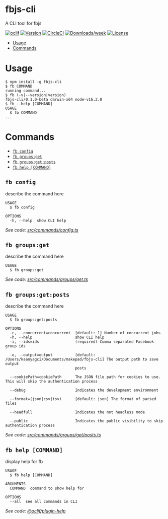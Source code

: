 fbjs-cli
========

A CLI tool for fbjs

[![oclif](https://img.shields.io/badge/cli-oclif-brightgreen.svg)](https://oclif.io)
[![Version](https://img.shields.io/npm/v/fbjs-cli.svg)](https://npmjs.org/package/fbjs-cli)
[![CircleCI](https://circleci.com/gh/Makepad-fr/fbjs-cli/tree/master.svg?style=shield)](https://circleci.com/gh/Makepad-fr/fbjs-cli/tree/master)
[![Downloads/week](https://img.shields.io/npm/dw/fbjs-cli.svg)](https://npmjs.org/package/fbjs-cli)
[![License](https://img.shields.io/npm/l/fbjs-cli.svg)](https://github.com/Makepad-fr/fbjs-cli/blob/master/package.json)

<!-- toc -->
* [Usage](#usage)
* [Commands](#commands)
<!-- tocstop -->
# Usage
<!-- usage -->
```sh-session
$ npm install -g fbjs-cli
$ fb COMMAND
running command...
$ fb (-v|--version|version)
fbjs-cli/0.1.0-beta darwin-x64 node-v16.2.0
$ fb --help [COMMAND]
USAGE
  $ fb COMMAND
...
```
<!-- usagestop -->
# Commands
<!-- commands -->
* [`fb config`](#fb-config)
* [`fb groups:get`](#fb-groupsget)
* [`fb groups:get:posts`](#fb-groupsgetposts)
* [`fb help [COMMAND]`](#fb-help-command)

## `fb config`

describe the command here

```
USAGE
  $ fb config

OPTIONS
  -h, --help  show CLI help
```

_See code: [src/commands/config.ts](https://github.com/Makepad-fr/fbjs-cli/blob/v0.1.0-beta/src/commands/config.ts)_

## `fb groups:get`

describe the command here

```
USAGE
  $ fb groups:get
```

_See code: [src/commands/groups/get.ts](https://github.com/Makepad-fr/fbjs-cli/blob/v0.1.0-beta/src/commands/groups/get.ts)_

## `fb groups:get:posts`

describe the command here

```
USAGE
  $ fb groups:get:posts

OPTIONS
  -c, --concurrent=concurrent  [default: 1] Number of concurrent jobs
  -h, --help                   show CLI help
  -i, --ids=ids                (required) Comma separated Facebook group ids

  -o, --output=output          [default: /Users/kaanyagci/Documents/makepad/fbjs-cli] The output path to save output
                               posts

  --cookiePath=cookiePath      The JSON file path for cookies to use. This will skip the authentication process

  --debug                      Indicates the development environment

  --format=(json|csv|tsv)      [default: json] The format of parsed files

  --headfull                   Indicates the not headless mode

  --public                     Indicates the public visibility to skip authentication process
```

_See code: [src/commands/groups/get/posts.ts](https://github.com/Makepad-fr/fbjs-cli/blob/v0.1.0-beta/src/commands/groups/get/posts.ts)_

## `fb help [COMMAND]`

display help for fb

```
USAGE
  $ fb help [COMMAND]

ARGUMENTS
  COMMAND  command to show help for

OPTIONS
  --all  see all commands in CLI
```

_See code: [@oclif/plugin-help](https://github.com/oclif/plugin-help/blob/v3.2.2/src/commands/help.ts)_
<!-- commandsstop -->
